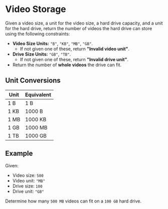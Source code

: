 # Video Storage

Given a video size, a unit for the video size, a hard drive capacity, and a unit for the hard drive, return the number of videos the hard drive can store using the following constraints:

- **Video Size Units:** `"B"`, `"KB"`, `"MB"`, `"GB"`.  
  - If not given one of these, return **"Invalid video unit"**.
- **Drive Size Units:** `"GB"`, `"TB"`.  
  - If not given one of these, return **"Invalid drive unit"**.
- Return the number of **whole videos** the drive can fit.

## Unit Conversions

| Unit | Equivalent |
|------|------------|
| 1 B  | 1 B        |
| 1 KB | 1000 B     |
| 1 MB | 1000 KB    |
| 1 GB | 1000 MB    |
| 1 TB | 1000 GB    |

## Example

Given:

- Video size: `500`
- Video unit: `"MB"`
- Drive size: `100`
- Drive unit: `"GB"`

Determine how many `500 MB` videos can fit on a `100 GB` hard drive.
